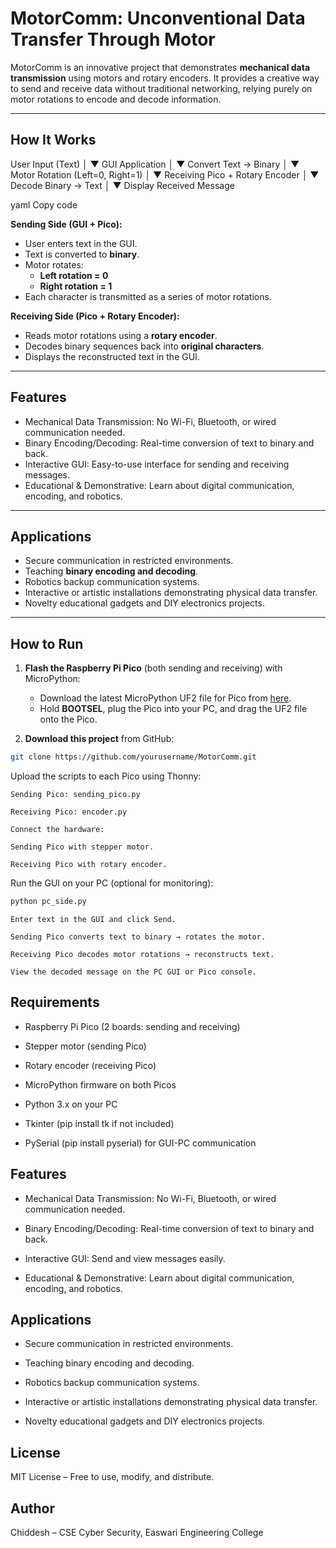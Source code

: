 # MotorComm: Unconventional Data Transfer Through Motor

MotorComm is an innovative project that demonstrates **mechanical data transmission** using motors and rotary encoders. It provides a creative way to send and receive data without traditional networking, relying purely on motor rotations to encode and decode information.

---

## How It Works

User Input (Text)
│
▼
GUI Application
│
▼
Convert Text → Binary
│
▼
Motor Rotation
(Left=0, Right=1)
│
▼
Receiving Pico + Rotary Encoder
│
▼
Decode Binary → Text
│
▼
Display Received Message

yaml
Copy code

**Sending Side (GUI + Pico):**

- User enters text in the GUI.
- Text is converted to **binary**.
- Motor rotates:
  - **Left rotation = 0**
  - **Right rotation = 1**
- Each character is transmitted as a series of motor rotations.

**Receiving Side (Pico + Rotary Encoder):**

- Reads motor rotations using a **rotary encoder**.
- Decodes binary sequences back into **original characters**.
- Displays the reconstructed text in the GUI.

---

## Features

- Mechanical Data Transmission: No Wi-Fi, Bluetooth, or wired communication needed.
- Binary Encoding/Decoding: Real-time conversion of text to binary and back.
- Interactive GUI: Easy-to-use interface for sending and receiving messages.
- Educational & Demonstrative: Learn about digital communication, encoding, and robotics.

---

## Applications

- Secure communication in restricted environments.
- Teaching **binary encoding and decoding**.
- Robotics backup communication systems.
- Interactive or artistic installations demonstrating physical data transfer.
- Novelty educational gadgets and DIY electronics projects.

---

## How to Run

1. **Flash the Raspberry Pi Pico** (both sending and receiving) with MicroPython:

   - Download the latest MicroPython UF2 file for Pico from [here](https://www.raspberrypi.com/documentation/microcontrollers/micropython.html).
   - Hold **BOOTSEL**, plug the Pico into your PC, and drag the UF2 file onto the Pico.

2. **Download this project** from GitHub:

```bash
git clone https://github.com/yourusername/MotorComm.git
```

Upload the scripts to each Pico using Thonny:

    Sending Pico: sending_pico.py

    Receiving Pico: encoder.py

    Connect the hardware:

    Sending Pico with stepper motor.

    Receiving Pico with rotary encoder.

Run the GUI on your PC (optional for monitoring):

```bash
python pc_side.py
```

    Enter text in the GUI and click Send.

    Sending Pico converts text to binary → rotates the motor.

    Receiving Pico decodes motor rotations → reconstructs text.

    View the decoded message on the PC GUI or Pico console.

## Requirements

- Raspberry Pi Pico (2 boards: sending and receiving)

- Stepper motor (sending Pico)

- Rotary encoder (receiving Pico)

- MicroPython firmware on both Picos

- Python 3.x on your PC

- Tkinter (pip install tk if not included)

- PySerial (pip install pyserial) for GUI-PC communication

## Features

- Mechanical Data Transmission: No Wi-Fi, Bluetooth, or wired communication needed.

- Binary Encoding/Decoding: Real-time conversion of text to binary and back.

- Interactive GUI: Send and view messages easily.

- Educational & Demonstrative: Learn about digital communication, encoding, and robotics.

## Applications

- Secure communication in restricted environments.

- Teaching binary encoding and decoding.

- Robotics backup communication systems.

- Interactive or artistic installations demonstrating physical data transfer.

- Novelty educational gadgets and DIY electronics projects.

## License

MIT License – Free to use, modify, and distribute.

## Author

Chiddesh – CSE Cyber Security, Easwari Engineering College
